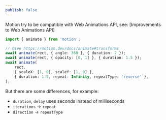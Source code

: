 ```yaml
---
publish: false
---
```


<script setup>
import WebAnimationsAPI from '../components/WebAnimationsAPI.vue'
</script>

Motion try to be compatible with Web Animations API, see: [Improvements to Web Animations API]

```ts
import { animate } from 'motion';

// @see https://motion.dev/docs/animate#transforms
await animate(rect, { angle: 360 }, { duration: 2 });
await animate(rect, { opacity: [0, 1] }, { duration: 1.5 });
await animate(
    rect,
    { scaleX: [1, 0], scaleY: [1, 0] },
    { duration: 1.5, repeat: Infinity, repeatType: 'reverse' },
);
```

<WebAnimationsAPI />

But there are some differences, for example:

-   `duration`, `delay` uses seconds instead of milliseconds
-   `iterations` -> `repeat`
-   `direction` -> `repeatType`
